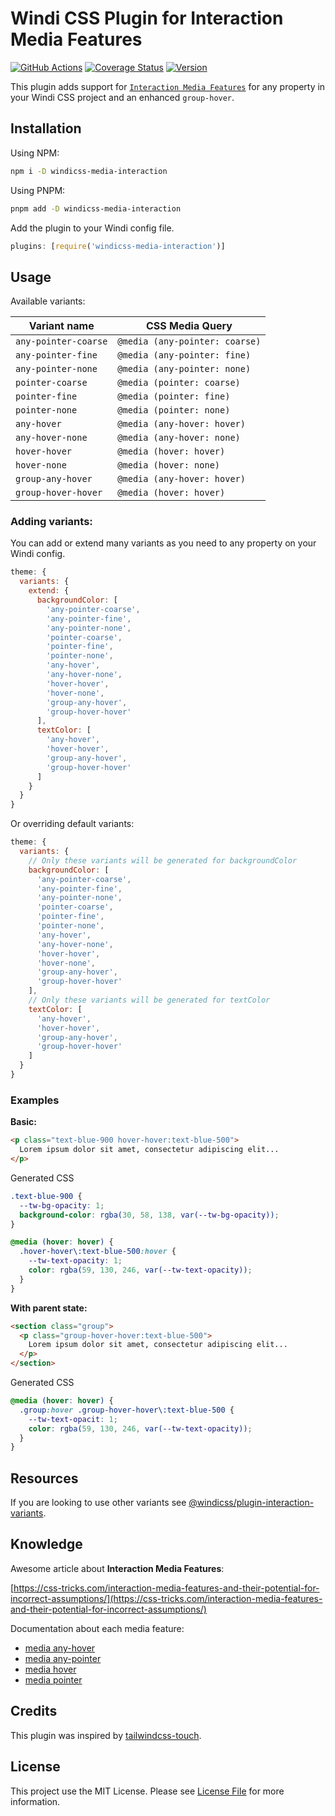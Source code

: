 # Windi CSS Plugin for Interaction Media Features

[![GitHub Actions](https://github.com/Felix-Icaza/windicss-media-interaction/actions/workflows/test.yml/badge.svg?branch=main)](https://github.com/Felix-Icaza/windicss-media-interaction/actions/workflows/test.yml)
[![Coverage Status](https://coveralls.io/repos/github/Felix-Icaza/windicss-media-interaction/badge.svg?branch=main)](https://coveralls.io/github/Felix-Icaza/windicss-media-interaction?branch=main)
[![Version](https://img.shields.io/github/package-json/v/Felix-Icaza/windicss-media-interaction)](https://github.com/Felix-Icaza/windicss-media-interaction/releases)

This plugin adds support for [`Interaction Media Features`](https://www.w3.org/TR/mediaqueries-4/#mf-interaction) for any property in your Windi CSS project and an enhanced `group-hover`.

## Installation

Using NPM:

```bash
npm i -D windicss-media-interaction
```

Using PNPM:

```bash
pnpm add -D windicss-media-interaction
```

Add the plugin to your Windi config file.

```js
plugins: [require('windicss-media-interaction')]
```

## Usage

Available variants:

| Variant name         | CSS Media Query                |
| -------------------- | ------------------------------ |
| `any-pointer-coarse` | `@media (any-pointer: coarse)` |
| `any-pointer-fine`   | `@media (any-pointer: fine)`   |
| `any-pointer-none`   | `@media (any-pointer: none)`   |
| `pointer-coarse`     | `@media (pointer: coarse)`     |
| `pointer-fine`       | `@media (pointer: fine)`       |
| `pointer-none`       | `@media (pointer: none)`       |
| `any-hover`          | `@media (any-hover: hover)`    |
| `any-hover-none`     | `@media (any-hover: none)`     |
| `hover-hover`        | `@media (hover: hover)`        |
| `hover-none`         | `@media (hover: none)`         |
| `group-any-hover`    | `@media (any-hover: hover)`    |
| `group-hover-hover`  | `@media (hover: hover)`        |

### Adding variants:

You can add or extend many variants as you need to any property on your Windi config.

```js
theme: {
  variants: {
    extend: {
      backgroundColor: [
        'any-pointer-coarse',
        'any-pointer-fine',
        'any-pointer-none',
        'pointer-coarse',
        'pointer-fine',
        'pointer-none',
        'any-hover',
        'any-hover-none',
        'hover-hover',
        'hover-none',
        'group-any-hover',
        'group-hover-hover'
      ],
      textColor: [
        'any-hover',
        'hover-hover',
        'group-any-hover',
        'group-hover-hover'
      ]
    }
  }
}
```

Or overriding default variants:

```js
theme: {
  variants: {
    // Only these variants will be generated for backgroundColor
    backgroundColor: [
      'any-pointer-coarse',
      'any-pointer-fine',
      'any-pointer-none',
      'pointer-coarse',
      'pointer-fine',
      'pointer-none',
      'any-hover',
      'any-hover-none',
      'hover-hover',
      'hover-none',
      'group-any-hover',
      'group-hover-hover'
    ],
    // Only these variants will be generated for textColor
    textColor: [
      'any-hover',
      'hover-hover',
      'group-any-hover',
      'group-hover-hover'
    ]
  }
}
```

### Examples

**Basic:**

```html
<p class="text-blue-900 hover-hover:text-blue-500">
  Lorem ipsum dolor sit amet, consectetur adipiscing elit...
</p>
```

Generated CSS

```css
.text-blue-900 {
  --tw-bg-opacity: 1;
  background-color: rgba(30, 58, 138, var(--tw-bg-opacity));
}

@media (hover: hover) {
  .hover-hover\:text-blue-500:hover {
    --tw-text-opacity: 1;
    color: rgba(59, 130, 246, var(--tw-text-opacity));
  }
}
```

**With parent state:**

```html
<section class="group">
  <p class="group-hover-hover:text-blue-500">
    Lorem ipsum dolor sit amet, consectetur adipiscing elit...
  </p>
</section>
```

Generated CSS

```css
@media (hover: hover) {
  .group:hover .group-hover-hover\:text-blue-500 {
    --tw-text-opacit: 1;
    color: rgba(59, 130, 246, var(--tw-text-opacity));
  }
}
```

## Resources

If you are looking to use other variants see [@windicss/plugin-interaction-variants](https://github.com/windicss/plugins/tree/main/packages/interaction-variants).

## Knowledge

Awesome article about **Interaction Media Features**:

[https://css-tricks.com/interaction-media-features-and-their-potential-for-incorrect-assumptions/](https://css-tricks.com/interaction-media-features-and-their-potential-for-incorrect-assumptions/)

Documentation about each media feature:

- [media any-hover](https://developer.mozilla.org/en-US/docs/Web/CSS/@media/any-hover)
- [media any-pointer](https://developer.mozilla.org/en-US/docs/Web/CSS/@media/any-pointer)
- [media hover](https://developer.mozilla.org/en-US/docs/Web/CSS/@media/hover)
- [media pointer](https://developer.mozilla.org/en-US/docs/Web/CSS/@media/pointer)

## Credits

This plugin was inspired by [tailwindcss-touch](https://github.com/steadfast-collective/tailwindcss-touch).

## License

This project use the MIT License. Please see [License File](LICENSE) for more information.

